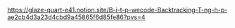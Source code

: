 https://glaze-quart-e41.notion.site/B-i-t-p-wecode-Backtracking-T-ng-h-p-ae2cb4d3a23d4cbd9a45865f6d85fe86?pvs=4
